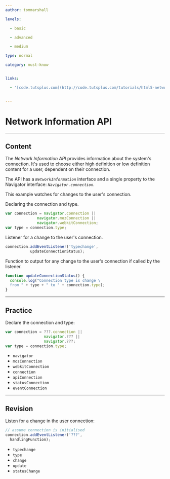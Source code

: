 ```yaml
---
author: tommarshall

levels:

  - basic

  - advanced

  - medium

type: normal

category: must-know


links:

  - '[code.tutsplus.com](http://code.tutsplus.com/tutorials/html5-network-information-api--cms-21598){website}'


---
```


# Network Information API

---
## Content

The *Network Information API* provides information about the system's connection. It's used to choose either high definition or low definition content for a user, dependent on their connection. 

The API has a *`NetworkInformation`* interface and a single property to the Navigator interface: *`Navigator.connection`*.

This example watches for changes to the user's connection.

Declaring the connection and type.
```javascript
var connection = navigator.connection || 
              navigator.mozConnection || 
              navigator.webkitConnection;
var type = connection.type;
```
Listener for a change to the user's connection.
```javascript
connection.addEventListener('typechange', 
           updateConnectionStatus);
```
Function to output for any change to the user's connection if called by the listener.
```javascript
function updateConnectionStatus() {
  console.log("Connection type is change \
  from " + type + " to " + connection.type);
}
```

---
## Practice

Declare the connection and type:

```javascript
var connection = ???.connection ||
                 navigator.??? ||
                 navigator.???;
var type = connection.type;
```


* `navigator`
* `mozConnection`
* `webkitConnection`
* `connection`
* `apiConnection`
* `statusConnection`
* `eventConnection`

---
## Revision

Listen for a change in the user connection:
```javascript
// assume connection is initialised
connection.addEventListener('???',
  handlingFunction);
```


* `typechange`
* `type`
* `change`
* `update`
* `statusChange`

 
